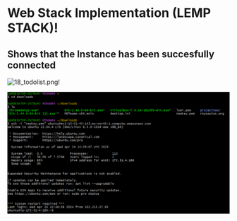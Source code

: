 # Web Stack Implementation (LEMP STACK)!

## Shows that the Instance has been succesfully connected

![18_todolist.png!](./img/18_todolist.png)

![1_load!](./img/1_load.png)
